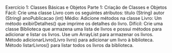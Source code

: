 Exercício 1: Classes Básicas e Objetos
Parte 1: Criação de Classes e Objetos
Fácil: Crie uma classe Livro com os seguintes atributos:
titulo (String)
autor (String)
anoPublicacao (int)
Médio: Adicione métodos na classe Livro:
Um método exibirDetalhes() que imprime os detalhes do livro.
Difícil: Crie uma classe Biblioteca que armazena uma lista de livros e possui métodos para adicionar e listar os livros.
Use um ArrayList<Livro> para armazenar os livros.
Método adicionarLivro(Livro livro) para adicionar um livro à biblioteca.
Método listarLivros() para listar todos os livros da biblioteca.